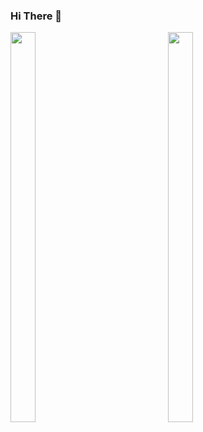 ### Hi There 🍎

<div style="width:100%;float:left;">
  <div style="width:50%;float:left;">
    <img src="https://github-readme-stats.vercel.app/api?username=fatihtoprak&count_private=true&show_icons=false"  style="width:40%"/>
  </div>
  <div style="width:50%;float:left;">
    <img src="https://github-readme-stats.vercel.app/api/top-langs/?username=fatihtoprak&layout=compact"  style="width:40%"/> 
  </div>
</div>
